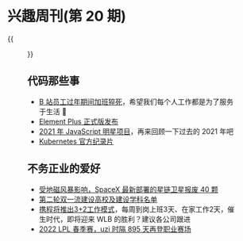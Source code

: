 # 兴趣周刊(第 20 期)


<!--more-->
{{<figure src="https://jiangbao-1258001083.cos.ap-shanghai.myqcloud.com/%E9%95%9C%E5%8F%8C%E5%9F%8E.png" title="镜双城动漫 - 学生时代最爱的小说改编">}}

## 代码那些事
* [B 站员工过年期间加班猝死](https://www.zhihu.com/question/515191099)，希望我们每个人工作都是为了服务于生活 🙏
* [Element Plus 正式版发布](https://element-plus.org/zh-CN/)
* [2021 年 JavaScript 明星项目](https://risingstars.js.org/2021/zh)，再来回顾一下过去的 2021 年吧
* [Kubernetes 官方纪录片](https://www.youtube.com/watch?v=BE77h7dmoQU)

## 不务正业的爱好
* [受地磁风暴影响，SpaceX 最新部署的星链卫星报废 40 颗](https://news.sciencenet.cn/htmlnews/2022/2/473741.shtm)
* [第二轮双一流建设高校及建设学科名单](http://www.moe.gov.cn/srcsite/A22/s7065/202202/t20220211_598710.html)
* [携程将推出3+2工作模式](http://finance.sina.com.cn/tech/2022-02-14/doc-ikyamrna0706772.shtml)，每周到岗上班3天、在家工作2天，催生时代，即将迎来 WLB 的胜利？建议各公司跟进
* [2022 LPL 春季赛，uzi 时隔 895 天再登职业赛场](https://www.zhihu.com/question/517151185)

